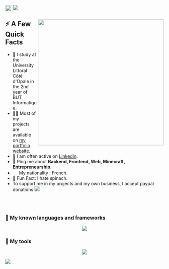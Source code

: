 <a href="https://www.linkedin.com/in/gauthier-corion">
  <img align="left" alt="Gauthier Corion LinkedIn" width="22px" src="https://skylord.fr/linkedinn.svg" />
</a>
<img src="https://komarev.com/ghpvc/?username=MrBaguette07&label=PROFILE+VIEWS" />
</br>

<div>
  
  <img width="400px" align="right" src="https://skylord.fr/this-is-fine.jpg" />
  <h2>⚡️ A Few Quick Facts</h2>
  <ul> 
    <li>🧐 I study at the University Littoral Côté d'Opale in the 2nd year of BUT Informatique.</li>
    <li>👨‍💻 Most of my projects are available on <a href="https://gauthiercorion.fr">my portfolio website</a>.</li>
    <li>📝 I am often active on <a href="https://www.linkedin.com/in/gauthier-corion">LinkedIn</a>.</li>
    <li>💬 Ping me about <strong>Backend, Frontend, Web, Minecraft, Entrepreneurship</strong>.</li>
    <li><img src="https://skylord.fr/french.png" style="width: 16px;"> My nationality : French.</li>
    <li>🎉 Fun Fact: I hate spinach.</li>
    <li>To support me in my projects and my own business, I accept paypal donations <a href="https://www.paypal.me/mrbaguette078"><img src="https://skylord.fr/paypal.svg"></a></li>
  </ul>
</div>

</br>
</br>

<h3 align="left">🚀 My known languages and frameworks</h3>

<p align="center">
  <a href="https://skillicons.dev">
    <img src="https://skillicons.dev/icons?i=babel,bootstrap,c,cpp,css,expressjs,flutter,git,gradle,html,java,jquery,js,laravel,lua,markdown,materialui,maven,mongodb,mysql,netlify,nodejs,php,postgres,pug,py,qt,react,redis,sass,sqlite,swift,symfony,threejs,typescript,vue&theme=light" />
  </a>
</p>

<h3 align="left">🔧 My tools</h3>

<p align="center">
  <a href="https://skillicons.dev">
    <img src="https://skillicons.dev/icons?i=arduino,blender,cloudflare,codepen,discord,docker,figma,github,gitlab,idea,linux,postman,stackoverflow,unity,vscode,webassembly,webflow&theme=light" />
  </a>
</p>

<img align="center" src="https://github-readme-stats.vercel.app/api/top-langs/?username=MisterGranti67&layout=compact&theme=buefy&hide_border=true" />
